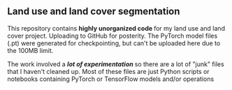 ## Land use and land cover segmentation
This repository contains <b> highly unorganized code </b> for my land use and land cover project. Uploading to GitHub for posterity. The PyTorch model files (.pt) were generated for checkpointing, but can't be uploaded here due to the 100MB limit.

The work involved a <b> <i> lot of experimentation </b> </i> so there are a lot of "junk" files that I haven't cleaned up. Most of these files are just Python scripts or notebooks containing PyTorch or TensorFlow models and/or operations
